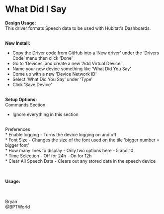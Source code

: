# What Did I Say
<b>Design Usage:</b><br>
This driver formats Speech data to be used with Hubitat's Dashboards.<br><br>

<b>New Install:</b><br>
* Copy the Driver code from GitHub into a ‘New driver’ under the ‘Drivers Code’ menu then click ‘Done’
* Go to ‘Devices’ and create a new 'Add Virtual Device'
* Name your new device something like 'What Did You Say'
* Come up with a new 'Device Network ID'
* Select ‘What Did You Say’ under ‘Type’
* Click 'Save Device'
<br><br>

<b>Setup Options:</b><br>
Commands Section<br>
* Ignore everything in this section
<br>
Preferences<br>
* Enable logging - Turns the device logging on and off<br>
* Font Size - Changes the size of the font used on the tile 'bigger number = bigger font'<br>
* How many lines to display - Only two options here - 5 and 10<br>
* Time Selection - Off for 24h - On for 12h<br>
* Clear All Speech Data - Clears out any stored data in the speech device<br>
<br><br>

<b>Usage:</b><br>



<br><br>
Bryan<br>
@BPTWorld
